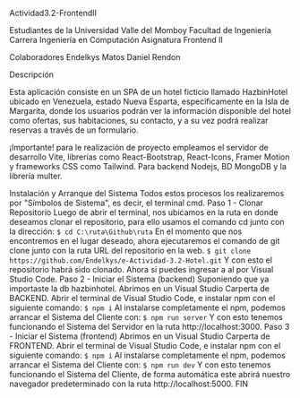 Actividad3.2-FrontendII


Estudiantes de la Universidad Valle del Momboy Facultad de Ingeniería Carrera Ingeniería en Computación Asignatura Frontend II

Colaboradores
Endelkys Matos
Daniel Rendon

Descripción

Esta aplicación consiste en un SPA de un hotel ficticio llamado HazbinHotel ubicado en Venezuela, estado Nueva Esparta, específicamente en la Isla de Margarita, donde los usuarios podrán ver la información disponible del hotel como ofertas, sus habitaciones, su contacto, y a su vez podrá realizar reservas a través de un formulario.

¡Importante! para le realización de proyecto empleamos el servidor de desarrollo Vite, librerías como React-Bootstrap, React-Icons, Framer Motion y frameworks CSS como Tailwind. Para backend Nodejs, BD MongoDB y la librería multer.

Instalación y Arranque del Sistema
Todos estos procesos los realizaremos por "Símbolos de Sistema", es decir, el terminal cmd.
Paso 1 - Clonar Repositorio
Luego de abrir el terminal, nos ubicamos en la ruta en donde deseamos clonar el repositorio, para ello usamos el comando cd junto con la dirección: ``` $ cd C:\ruta\Github\ruta ```
En el momento que nos encontremos en el lugar deseado, ahora ejecutaremos el comando de git clone junto con la ruta URL del repositorio en la web. ``` $ git clone https://github.com/Endelkys/e-Actividad-3.2-Hotel.git ```
Y con esto el repositorio habrá sido clonado. Ahora si puedes ingresar a al por Visual Studio Code.
Paso 2 - Iniciar el Sistema (backend)
Suponiendo que ya importaste la db hazbinhotel.
Abrimos en un Visual Studio Carperta de BACKEND.
Abrir el terminal de Visual Studio Code, e instalar npm con el siguiente comando: ``` $ npm i ```
Al instalarse completamente el npm, podemos arrancar el Sistema del Cliente con: ``` $ npm run server ```
Y con esto tenemos funcionando el Sistema del Servidor en la ruta http://localhost:3000.
Paso 3 - Iniciar el Sistema (frontend)
Abrimos en un Visual Studio Carperta de FRONTEND.
Abrir el terminal de Visual Studio Code, e instalar npm con el siguiente comando: ``` $ npm i ```
Al instalarse completamente el npm, podemos arrancar el Sistema del Cliente con: ``` $ npm run dev ```
Y con esto tenemos funcionando el Sistema del Cliente, de forma automática este abrirá nuestro navegador predeterminado con la ruta http://localhost:5000.
FIN